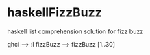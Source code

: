 # haskellFizzBuzz
haskell list comprehension solution for fizz buzz

ghci --> :l fizzBuzz --> fizzBuzz [1..30]
